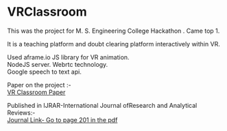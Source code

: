 # VRClassroom

This was the project for M. S. Engineering College Hackathon . Came top 1.


It is a teaching platform and doubt clearing platform interactively within VR.  

Used aframe.io JS library for VR animation.  
NodeJS server. 
Webrtc technology.  
Google speech to text api. 

Paper on the project :-  
[VR Classroom Paper](https://github.com/sanjitchak/VRClassroom/blob/master/VR%20Classroom.pdf)  

Published in IJRAR-International Journal ofResearch and Analytical Reviews:-  
[Journal Link- Go to page 201 in the pdf](http://ijrar.com/uploads/conference/ijrar_44.pdf)  
